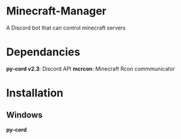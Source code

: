 # Minecraft-Manager
A Discord bot that can control minecraft servers

# Dependancies
**py-cord v2.3**: Discord API
**mcrcon**: Minecraft Rcon commmunicator

# Installation
## Windows
**py-cord**
